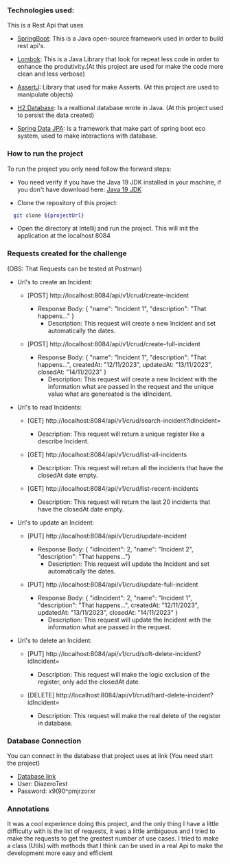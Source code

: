 ### Technologies used:

This is a Rest Api that uses

   - [SpringBoot](https://spring.io/projects/spring-boot): This is a Java open-source framework used in order to build
                                                           rest api's.

   - [Lombok](https://www.baeldung.com/intro-to-project-lombok): This is a Java Library that look for repeat less code 
                                                                 in order to enhance the produtivity.(At this project are 
                                                                 used for make the code more clean and less verbose)

   - [AssertJ](https://assertj.github.io/doc/): Library that used for make Asserts. (At this project are used to manipulate objects)

   - [H2 Database](https://www.baeldung.com/spring-boot-h2-database): Is a realtional database wrote in Java.
                                                                      (At this project used to persist the data created)

   - [Spring Data JPA](https://www.treinaweb.com.br/blog/iniciando-com-spring-data-jpa): Is a framework that make 
                                                                                         part of spring boot eco system, 
                                                                                         used to make interactions with database.

### How to run the project

  To run the project you only need follow the forward steps:
  
   - You need verify if you have the Java 19 JDK installed in your machine, if you don't have download here: [Java 19 JDK](https://www.oracle.com/java/technologies/javase/jdk19-archive-downloads.html)  

   - Clone the repository of this project:  
  
   ```bash
     git clone ${projectUrl}
   ```

   - Open the directory at Intellij and run the project. This will init the application at the localhost 8084

### Requests created for the challenge
  (OBS: That Requests can be tested at Postman)

  - Url's to create an Incident:

      - [POST] http://localhost:8084/api/v1/crud/create-incident  
         - Response Body: { "name": "Incident 1", "description": "That happens..." }  
            - Description: This request will create a new Incident and set automatically the dates.  

      - [POST] http://localhost:8084/api/v1/crud/create-full-incident  
         - Response Body: { "name": "Incident 1", "description": "That happens...", createdAt: "12/11/2023", updatedAt: "13/11/2023", closedAt: "14/11/2023" }  
            - Description: This request will create a new Incident with the information what are passed in the request and the unique value what are genereated is the idIncident.  
  

  - Url's to read Incidents:

    - [GET] http://localhost:8084/api/v1/crud/search-incident?idIncident=
        - Description: This request will return a unique register like a describe Incident.

    - [GET] http://localhost:8084/api/v1/crud/list-all-incidents
        - Description: This request will return all the incidents that have the closedAt date empty.

    - [GET] http://localhost:8084/api/v1/crud/list-recent-incidents
        - Description: This request will return the last 20 incidents that have the closedAt date empty.  
  

  - Url's to update an Incident:

    - [PUT] http://localhost:8084/api/v1/crud/update-incident
        - Response Body: { "idIncident": 2, "name": "Incident 2", "description": "That happens..."}
            - Description: This request will update the Incident and set automatically the dates.  

    - [PUT] http://localhost:8084/api/v1/crud/update-full-incident
        - Response Body: { "idIncident": 2, "name": "Incident 1", "description": "That happens...", createdAt: "12/11/2023", updatedAt: "13/11/2023", closedAt: "14/11/2023" }
            - Description: This request will update the Incident with the information what are passed in the request.
  

  - Url's to delete an Incident:

    - [PUT] http://localhost:8084/api/v1/crud/soft-delete-incident?idIncident=
        - Description: This request will make the logic exclusion of the register, only add the closedAt date.
    
    - [DELETE] http://localhost:8084/api/v1/crud/hard-delete-incident?idIncident=
        - Description: This request will make the real delete of the register in database.
  
### Database Connection

  You can connect in the database that project uses at link (You need start the project)  

   - [Database link](http://localhost:8084/h2-console)
   - User: DiazeroTest
   - Password: x9(90^pmjrzorxr

### Annotations

  It was a cool experience doing this project, and the only thing I have a little difficulty with is the list of requests,
  it was a little ambiguous and I tried to make the requests to get the greatest number of use cases.
  I tried to make a class (Utils) with methods that I think can be used in a real Api to make the development more easy and efficient


